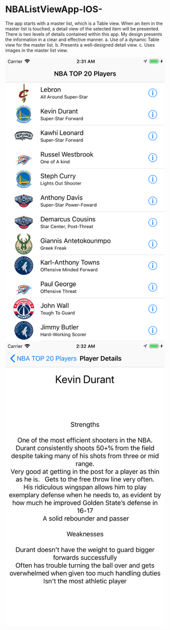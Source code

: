 # NBAListViewApp-IOS-
 The app starts with a master list, which is a Table view. When an item in the master list
is touched, a detail view of the selected item will be presented. There is two levels of details contained within this app.
My design presents the information in a clear and effective manner.
a. Use of a dynamic Table view for the master list.
b. Presents a well-designed detail view.
c. Uses images in the master list view. 

![alt text](https://github.com/cwill1/NBAListViewApp-IOS-/blob/master/NBATeams.png)
![alt text](https://github.com/cwill1/NBAListViewApp-IOS-/blob/master/NBATeams2.png)

